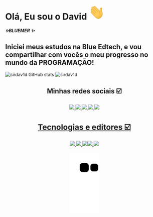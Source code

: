 # Olá, Eu sou o David <img src="https://github.com/Leoruiz197/Leoruiz197/blob/main/img/Hi.gif" width="50px" margin="50px">
##### ✨BLUEMER ✨
## Iniciei meus estudos na Blue Edtech, e vou compartilhar com vocês o meu progresso no mundo da PROGRAMAÇÃO!

  
![sirdav1d GitHub stats](https://github-readme-stats.vercel.app/api?username=sirdav1d&show_icons=true&theme=blue-green) ![sirdav1d](https://github-readme-stats.vercel.app/api/top-langs/?username=sirdav1d&theme=blue-green)

<div style = display: "inline block" margin = "auto" align = "center" >
<h2> Minhas redes sociais ☑️<h3/>

<a href= "https://www.facebook.com/davidd.diniz" target= "_blank"/><img src="https://img.icons8.com/fluency/48/000000/facebook.png"/> <a href= "https://www.instagram.com/david_dinz" target= "_blank"/> <img src="https://img.icons8.com/fluency/48/000000/instagram-new.png"/>
<a href= "https://www.linkedin.com/in/david-dev-"/> <img src="https://img.icons8.com/fluency/48/000000/linkedin.png"/>
<a href= "https://wa.me/qr/BW3LGX5V4PVYF1"/> <img src="https://img.icons8.com/color/48/000000/whatsapp--v1.png"/> <a href= "https://discord.gg/5VfW8qps"/> <img src="https://img.icons8.com/fluency/48/000000/discord-logo.png"/>


  
## Tecnologias e editores ☑️
<img src="https://img.icons8.com/color/48/000000/javascript--v2.png"/> <img src="https://img.icons8.com/fluency/48/000000/node-js.png"/>
<img src="https://img.icons8.com/color/48/000000/git.png"/><img src="https://img.icons8.com/color/48/000000/visual-studio-code-2019.png"/>  <img src="https://img.icons8.com/color/48/000000/npm.png"/>
<div/>

![Snake animation](https://github.com/rafaballerini/rafaballerini/blob/output/github-contribution-grid-snake.svg)

<!--
**sirdav1d/sirdav1d** is a ✨ _special_ ✨ repository because its `README.md` (this file) appears on your GitHub profile.

Here are some ideas to get you started:

- 🔭 I’m currently working on ...
- 🌱 I’m currently learning ...
- 👯 I’m looking to collaborate on ...
- 🤔 I’m looking for help with ...
- 💬 Ask me about ...
- 📫 How to reach me: ...
- 😄 Pronouns: ...
- ⚡ Fun fact: ...
-->
